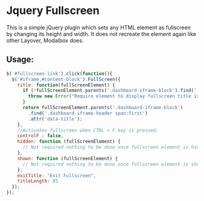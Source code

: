 Jquery Fullscreen
=================

This is a simple jQuery plugin which sets any HTML element as fullscreen by changing its height and width. It does not recreate the element again like other Layover, Modalbox does.


## Usage:
```javascript
$('#fullscreen-link').click(function(){
  $('#iframe,#content-block').FullScreen({
    title: function(fullScreenElement) {
      if (!fullScreenElement.parents('.dashboard-iframe-block').find('.dashboard-iframe-header span:first')) {
        throw new Error("Require element to display fullscreen title is not found.")
      }
      return fullScreenElement.parents('.dashboard-iframe-block')
        .find('.dashboard-iframe-header span:first')
        .attr('data-title'); 
    },
    //Activates fullscreen when CTRL + F key is pressed.
    controlF : false,
    hidden: function (fullScreenElement) {
      // Not required nothing to be done once fullscreen element is hidden.
    },
    shown: function (fullScreenElement) {
      // Not required nothing to be done once fullscreen element is shown.
    },
    exitTitle: "Exit Fullscreen",
    titleLength: 85
  });
});  
